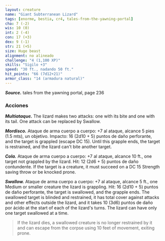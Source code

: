 ```yaml
---
layout: creature
name: "Giant Subterranean Lizard"
tags: [enorme, bestia, cr4, tales-from-the-yawning-portal]
cha: 7 (-2)
wis: 10 (0)
int: 2 (-4)
con: 17 (+3)
dex: 9 (-1)
str: 21 (+5)
size: Huge beast
alignment: no alineado
challenge: "4 (1,100 XP)"
skills: "Sigilo +3"
speed: "30 ft., nadando 50 ft."
hit_points: "66 (7d12+21)"
armor_class: "14 (armadura natural)"
---
```


***Source.*** tales from the yawning portal,  page 236

### Acciones

***Multiataque.*** The lizard makes two attacks: one with its bite and one with its tail. One attack can be replaced by Swallow.

***Mordisco.*** Ataque de arma cuerpo a cuerpo: +7 al ataque, alcance 5 pies (1.5 mts), un objetivo. Impacto: 16 (2d10 + 5) puntos de daño perforante, and the target is grappled (escape DC 15). Until this grapple ends, the target is restrained, and the lizard can't bite another target.

***Cola.*** Ataque de arma cuerpo a cuerpo: +7 al ataque, alcance 10 ft., one target not grappled by the lizard. Hit: 12 (2d6 + 5) puntos de daño contundente. If the target is a creature, it must succeed on a DC 15 Strength saving throw or be knocked prone.

***Swallow.*** Ataque de arma cuerpo a cuerpo: +7 al ataque, alcance 5 ft., one Medium or smaller creature the lizard is grappling. Hit: 16 (2d10 + 5) puntos de daño perforante, the target is swallowed, and the grapple ends. The swallowed target is blinded and restrained, it has total cover against attacks and other effects outside the lizard, and it takes 10 (3d6) puntos de daño por ácido at the start of each of the lizard's turns. The lizard can have only one target swallowed at a time.

>If the lizard dies, a swallowed creature is no longer restrained by it and can escape from the corpse using 10 feet of movement, exiting prone.